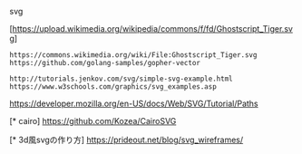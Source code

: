 svg

[https://upload.wikimedia.org/wikipedia/commons/f/fd/Ghostscript_Tiger.svg]

	https://commons.wikimedia.org/wiki/File:Ghostscript_Tiger.svg
	https://github.com/golang-samples/gopher-vector

	http://tutorials.jenkov.com/svg/simple-svg-example.html
	https://www.w3schools.com/graphics/svg_examples.asp
https://developer.mozilla.org/en-US/docs/Web/SVG/Tutorial/Paths

[* cairo]
	https://github.com/Kozea/CairoSVG

[* 3d風svgの作り方]
https://prideout.net/blog/svg_wireframes/
